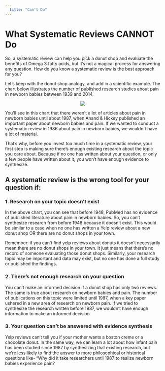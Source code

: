 ```yaml
---
  title: "Can't Do"
---
```


# What Systematic Reviews CANNOT Do

So, a systematic review can help you pick a donut shop and evaluate the benefits of Omega 3 fatty acids, but it’s not a magical process for answering any question. How do you know a systematic review is the best approach for you?

Let’s keep with the donut shop analogy, and add in a scientific example. The chart below illustrates the number of published research studies about pain in newborn babies between 1939 and 2014.


<center>
<img src="{{site.baseurl}}/img/plot.png" >
</center>


You’ll see in this chart that there weren’t a lot of articles about pain in newborn babies until about 1987, when Anand & Hickey published an important paper about newborn babies and pain. If we wanted to conduct a systematic review in 1986 about pain in newborn babies, we wouldn't have a lot of material.

That’s why, before you invest too much time in a systematic review, your first step is making sure there’s enough existing research about the topic you care about. Because if no one has written about your question, or only a few people have written about it, you won’t have enough evidence to synthesize.

## A systematic review is the wrong tool for your question if:


### 1. Research on your topic doesn’t exist

In the above chart, you can see that before 1948, PubMed has no evidence of published literature about pain in newborn babies. So, you can’t synthesize research from before 1948 because it doesn’t exist. This would be similar to a case when no one has written a Yelp review about a new donut shop OR there are no donut shops in your town. 

Remember: if you can’t find yelp reviews about donuts it doesn’t necessarily mean there are no donut shops in your town. It just means that there’s no record of someone evaluating those donut shops. Similarly, your research topic may be important and data may exist, but no one has done a full study or published the findings. 

### 2. There’s not enough research on your question

You can’t make an informed decision if a donut shop has only two reviews. The same is true about research on newborn babies and pain. The number of publications on this topic were limited until 1987, when a key paper ushered in a new area of research on newborn pain. If we tried to synthesize the research written before 1987, we wouldn’t have enough information to make an informed decision. 


### 3. Your question can’t be answered with evidence synthesis

Yelp reviews can’t tell you if your mother wants a boston creme or a chocolate donut. In the same way, we can learn a lot about how infant pain has been studied since 1987 by synthesizing that existing research, but we’re less likely to find the answer to more philosophical or historical questions like- “Why did it take researchers until 1987 to realize newborn babies experience pain?